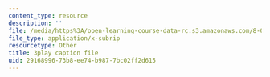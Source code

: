 ```yaml
---
content_type: resource
description: ''
file: /media/https%3A/open-learning-course-data-rc.s3.amazonaws.com/8-04-quantum-physics-i-spring-2016/2916899673b8ee74b9877bc02ff2d615_vWGP5dogNm8.srt
file_type: application/x-subrip
resourcetype: Other
title: 3play caption file
uid: 29168996-73b8-ee74-b987-7bc02ff2d615
---
```

